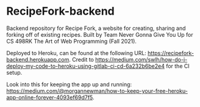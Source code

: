 # RecipeFork-backend

Backend repository for Recipe Fork, a website for creating, sharing and forking off of existing recipes. Built by Team Never Gonna Give You Up for CS 498RK The Art of Web Programming (Fall 2021).

Deployed to Heroku, can be found at the following URL: https://recipefork-backend.herokuapp.com.
Credit to https://medium.com/swlh/how-do-i-deploy-my-code-to-heroku-using-gitlab-ci-cd-6a232b6be2e4 for the CI setup.

Look into this for keeping the app up and running: https://medium.com/@morgannewman/how-to-keep-your-free-heroku-app-online-forever-4093ef69d7f5.


